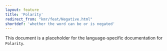 ```yaml
---
layout: feature
title: 'Polarity'
redirect_from: "kmr/feat/Negative.html"
shortdef: 'whether the word can be or is negated'
---
```


This document is a placeholder for the language-specific documentation
for `Polarity`.
